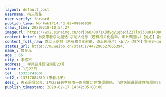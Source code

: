 ```yaml
---
layout: default_post
username: 晴天看路
user_verify: forward
publish_time: MonFeb1714:42:05+08002020
crawl_time: 20200218-10:54:27
imageurl: https://wx2.sinaimg.cn/orj360/0071XDdygy1gbzdi22lloj30u0140n0q.jpg,https://wx4.sinaimg.cn/orj360/0071XDdygy1gbzdi1oq39j31400u0ta2.jpg
content_brief: 肺炎患者求助超话 求助人信息（若有相关化验单，请上传图片）【姓名】鲁金元【年龄】66【所在城市】孝感市【所在小区、社区】孝南区南段沿河街23号【患病时间】1月22日【联系方式】15335741609 【其他紧急联系人】13717084859（患者儿子）【病情描述】 患者是我父亲，1月22日去孝感市一医 ...全文
content_full_raw: 求助人信息（若有相关化验单，请上传图片）<br/>【姓名】鲁金元<br/>【年龄】66<br/>【所在城市】孝感市<br/>【所在小区、社区】孝南区南段沿河街23号<br/>【患病时间】1月22日<br/>【联系方式】15335741609<br/>【其他紧急联系人】13717084859（患者儿子）<br/>【病情描述】患者是我父亲，1月22日去孝感市一医院做CT时发现肺癌，当时医院说是就住院观察几天准备做穿刺手术，然后过了几天31号左右问医生什么时候做，医生说现在医院只接手发热病人的手术，其他手术不做，并要求我父亲转院，那个时候孝感已经准备封城了，医院没有车，街上也没有车，是我母亲在医院借了一个推车把我父亲推到市中医医院，到中医院后复诊也是说肺癌，要做穿刺，然后他们说要去武汉的医院才能做，医院做不了，这里只能做保守治疗，但是这个时候全面封城，哪里都去不了。希望政府和医院想想办法给我爸做手术，救救我父亲
status_url: https://m.weibo.cn/status/4472966270653943
name_: 鲁金元
age_: 66
city_: 孝感市
address_: 孝南区南段沿河街23号
since_: 1月22日
tel_: 15335741609
tel2_: 13717084859（患者儿子）
desc_: 患者是我父亲，1月22日去孝感市一医院做CT时发现肺癌，当时医院说是就住院观察几天准备做穿刺手术，然后过了几天31号左右问医生什么时候做，医生说现在医院只接手发热病人的手术，其他手术不做，并要求我父亲转院，那个时候孝感已经准备封城了，医院没有车，街上也没有车，是我母亲在医院借了一个推车把我父亲推到市中医医院，到中医院后复诊也是说肺癌，要做穿刺，然后他们说要去武汉的医院才能做，医院做不了，这里只能做保守治疗，但是这个时候全面封城，哪里都去不了。希望政府和医院想想办法给我爸做手术，救救我父亲
publish_timestamp: 2020-02-17 14:42:05+08:00
---
```

